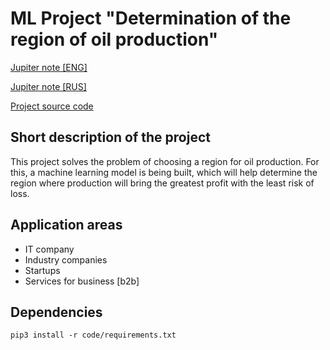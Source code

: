 # ML Project "Determination of the region of oil production"

[Jupiter note [ENG]](jupiter/8_region_of_oil%20production_en.ipynb)

[Jupiter note [RUS]](jupiter/8_region_of_oil%20production.ipynb)

[Project source code](code)

## Short description of the project
This project solves the problem of choosing a region for oil production.
For this, a machine learning model is being built, which will help determine 
the region where production will bring the greatest profit with the least risk 
of loss.

## Application areas
* IT company
* Industry companies
* Startups
* Services for business [b2b]

## Dependencies
```shell
pip3 install -r code/requirements.txt
```